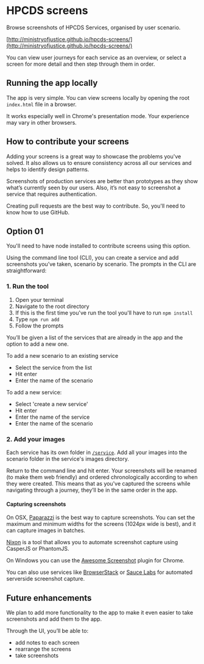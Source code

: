 HPCDS screens
================

Browse screenshots of HPCDS Services, organised by user scenario.

[http://ministryofjustice.github.io/hpcds-screens/](http://ministryofjustice.github.io/hpcds-screens/)

You can view user journeys for each service as an overview, or select a screen for more detail and then step through them in order.

## Running the app locally

The app is very simple. You can view screens locally by opening the root `index.html` file in a browser. 
 
It works especially well in Chrome's presentation mode. Your experience may vary in other browsers.

## How to contribute your screens

Adding your screens is a great way to showcase the problems you've solved. It also allows us to ensure consistency across all our services and helps to identify design patterns. 
 
Screenshots of production services are better than prototypes as they show what’s currently seen by our users. Also, it’s not easy to screenshot a service that requires authentication.
 
Creating pull requests are the best way to contribute. So, you'll need to know how to use GitHub.

## Option 01

You'll need to have node installed to contribute screens using this option.

Using the command line tool (CLI), you can create a service and add screenshots you’ve taken, scenario by scenario. The prompts in the CLI are straightforward:

### 1. Run the tool

1. Open your terminal
2. Navigate to the root directory
3. If this is the first time you've run the tool you'll have to run `npm install`
4. Type `npm run add`
5. Follow the prompts

You’ll be given a list of the services that are already in the app and the option to add a new one.
 
To add a new scenario to an existing service
- Select the service from the list
- Hit enter
- Enter the name of the scenario
 
To add a new service:
- Select 'create a new service'
- Hit enter
- Enter the name of the service
- Enter the name of the scenario

### 2. Add your images

Each service has its own folder in [`/service`](https://github.com/ministryofjustice/hpcds-screens/tree/gh-pages/service). Add all your images into the scenario folder in the service's images directory.
 
Return to the command line and hit enter. Your screenshots will be renamed (to make them web friendly) and ordered chronologically according to when they were created. This means that as you've captured the screens while navigating through a journey, they’ll be in the same order in the app.


#### Capturing screenshots

On OSX, [Paparazzi](https://derailer.org/paparazzi/) is the best way to capture screenshots. You can set the maximum and minimum widths for the screens (1024px wide is best), and it can capture images in batches.

[Nixon](https://github.com/joelanman/nixon) is a tool that allows you to automate screenshot capture using CasperJS or PhantomJS.

On Windows you can use the [Awesome Screenshot](https://chrome.google.com/webstore/detail/awesome-screenshot-captur/alelhddbbhepgpmgidjdcjakblofbmce?hl=en) plugin for Chrome.

You can also use services like [BrowserStack](http://www.browserstack.com/) or [Sauce Labs](https://saucelabs.com/) for automated serverside screenshot capture.

## Future enhancements
We plan to add more functionality to the app to make it even easier to take screenshots and add them to the app. 
 
Through the UI, you’ll be able to:
- add notes to each screen 
- rearrange the screens 
- take screenshots 

